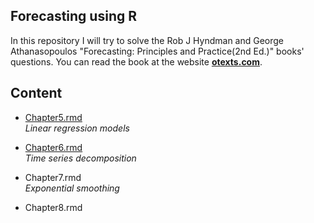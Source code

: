 ## Forecasting using R

In this repository I will try to solve the Rob J Hyndman and George Athanasopoulos "Forecasting: Principles and Practice(2nd Ed.)" books' questions. You can read the book at the website **<a href="https://otexts.com/fpp2/" target="_blank">otexts.com</a>**.
## Content

* [Chapter5.rmd](https://github.com/AbdoslamB/Forecasting-with-R-Hyndman/blob/e3c66504b9191ab85fc2a07d03d639533a3b45c4/Chapter%205.Rmd)<br/>
 *Linear regression models*
 
 * [Chapter6.rmd](https://github.com/AbdoslamB/Forecasting-with-R-Hyndman/blob/e3c66504b9191ab85fc2a07d03d639533a3b45c4/Chapter%206.Rmd)\
   *Time series decomposition*
   
  * Chapter7.rmd\
   *Exponential smoothing*

  * Chapter8.rmd<br/>
  
